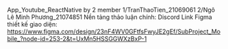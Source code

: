 App_Youtube_ReactNative by 2 member 
1/TranThaoTien_21069061 
2/Ngô Lê Minh Phương_21074851
Nền tảng thảo luận chính: Discord 
Link Figma thiết kế giao diện: https://www.figma.com/design/23nF4WV0GFtfsFwyJE2gEf/SubProject_Mobile_?node-id=253-2&t=UxMn5HSSGGWXzBxP-1
